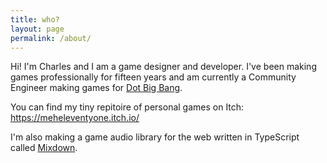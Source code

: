 ```yaml
---
title: who?
layout: page
permalink: /about/
---
```


Hi! I'm Charles and I am a game designer and developer. I've been making games professionally for fifteen years and am currently a Community Engineer making games for [Dot Big Bang](https://www.dotbigbang.com).

You can find my tiny repitoire of personal games on Itch:
<https://meheleventyone.itch.io/>

I'm also making a game audio library for the web written in TypeScript called [Mixdown](https://github.com/meheleventyone/mixdown).
